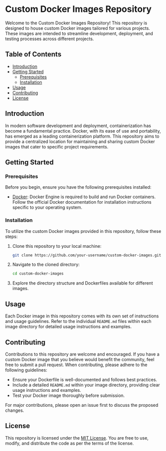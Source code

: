 # Custom Docker Images Repository

Welcome to the Custom Docker Images Repository! This repository is designed to house custom Docker images tailored for various projects. These images are intended to streamline development, deployment, and testing processes across different projects.

## Table of Contents

- [Introduction](#introduction)
- [Getting Started](#getting-started)
  - [Prerequisites](#prerequisites)
  - [Installation](#installation)
- [Usage](#usage)
- [Contributing](#contributing)
- [License](#license)

## Introduction

In modern software development and deployment, containerization has become a fundamental practice. Docker, with its ease of use and portability, has emerged as a leading containerization platform. This repository aims to provide a centralized location for maintaining and sharing custom Docker images that cater to specific project requirements.

## Getting Started

### Prerequisites

Before you begin, ensure you have the following prerequisites installed:

- [Docker](https://docs.docker.com/get-docker/): Docker Engine is required to build and run Docker containers. Follow the official Docker documentation for installation instructions specific to your operating system.

### Installation

To utilize the custom Docker images provided in this repository, follow these steps:

1. Clone this repository to your local machine:

   ```bash
   git clone https://github.com/your-username/custom-docker-images.git
   ```

2. Navigate to the cloned directory:

   ```bash
   cd custom-docker-images
   ```

3. Explore the directory structure and Dockerfiles available for different images.

## Usage

Each Docker image in this repository comes with its own set of instructions and usage guidelines. Refer to the individual `README.md` files within each image directory for detailed usage instructions and examples.

## Contributing

Contributions to this repository are welcome and encouraged. If you have a custom Docker image that you believe would benefit the community, feel free to submit a pull request. When contributing, please adhere to the following guidelines:

- Ensure your Dockerfile is well-documented and follows best practices.
- Include a detailed `README.md` within your image directory, providing clear usage instructions and examples.
- Test your Docker image thoroughly before submission.

For major contributions, please open an issue first to discuss the proposed changes.

## License

This repository is licensed under the [MIT License](LICENSE). You are free to use, modify, and distribute the code as per the terms of the license.